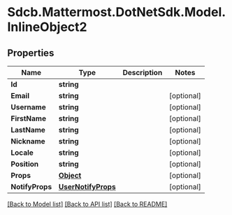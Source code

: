 # Sdcb.Mattermost.DotNetSdk.Model.InlineObject2
## Properties

Name | Type | Description | Notes
------------ | ------------- | ------------- | -------------
**Id** | **string** |  | 
**Email** | **string** |  | [optional] 
**Username** | **string** |  | [optional] 
**FirstName** | **string** |  | [optional] 
**LastName** | **string** |  | [optional] 
**Nickname** | **string** |  | [optional] 
**Locale** | **string** |  | [optional] 
**Position** | **string** |  | [optional] 
**Props** | [**Object**](.md) |  | [optional] 
**NotifyProps** | [**UserNotifyProps**](UserNotifyProps.md) |  | [optional] 

[[Back to Model list]](../README.md#documentation-for-models) [[Back to API list]](../README.md#documentation-for-api-endpoints) [[Back to README]](../README.md)

